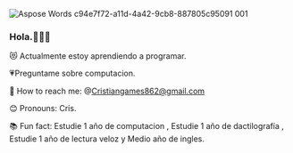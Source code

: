 ![Aspose Words c94e7f72-a11d-4a42-9cb8-887805c95091 001](https://user-images.githubusercontent.com/127448155/228421293-2952821d-f855-418e-b6ae-973e2c9e50c6.jpeg)

### Hola.💪🏻💗
😻 Actualmente estoy aprendiendo a programar.

💗Preguntame sobre computacion.

💌 How to reach me: @Cristiangames862@gmail.com

😊 Pronouns: Cris.

📚 Fun fact: Estudie 1 año de computacion , Estudie 1 año de dactilografía , Estudie 1 año de lectura veloz y Medio año de ingles.
